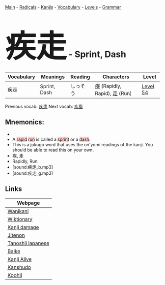 <style> bigfont {font-size: 100px}</style>
[Main](../README.md) -
[Radicals](../radicals.md) -
[Kanjis](../kanjis.md) -
[Vocabulary](../vocabulary.md) -
[Levels](../levels.md) -
[Grammar](../grammar.md)
# <bigfont> 疾走</bigfont> - Sprint, Dash 

| Vocabulary | Meanings | Reading | Characters | Level |
| --- | --- | --- | --- | --- |
| 疾走 | Sprint, Dash | しっそう |  [疾](../kanjis/疾.md) (Rapidly, Rapid), [走](../kanjis/走.md) (Run) | [Level 54](../levels/wk_level54.md) |

Previous vocab: [疾患](疾患.md) Next vocab: [疾風](疾風.md) 

## Mnemonics:

* 
* A <span style="background-color:#ffcccb"> rapid</span> <span style="background-color:#ffcccb"> run</span> is called a <span style="background-color:#ffcccb"> sprint</span> or a <span style="background-color:#ffcccb"> dash</span>.
* This is a jukugo word that uses the on'yomi readings of the kanji. You should be able to read this on your own.
* 疾, 走
* Rapidly, Run
* [sound:疾走_b.mp3]
* [sound:疾走_g.mp3]


## Links 

| Webpage |
| --- |
| [Wanikani          ](https://www.wanikani.com/kanji/疾走) |
| [Wiktionary        ](https://en.wiktionary.org/wiki/疾走) |
| [Kanji damage      ](http://www.kanjidamage.com/kanji/search?utf8=✓&q=疾走) |
| [Jitenon           ](https://jitenon.com/kanji/疾走) |
| [Tanoshii japanese ](https://www.tanoshiijapanese.com/dictionary/kanji.cfm?k=疾走) |
| [Baike             ](https://baike.baidu.com/item/疾走) |
| [Kanji Alive       ](https://app.kanjialive.com/疾走) |
| [Kanshudo          ](https://www.kanshudo.com/searchmn?q=疾走) |
| [Koohii            ](https://kanji.koohii.com/study/kanji/疾走) |
